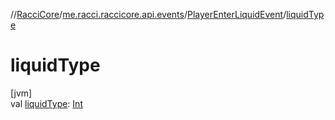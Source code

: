 //[RacciCore](../../../index.md)/[me.racci.raccicore.api.events](../index.md)/[PlayerEnterLiquidEvent](index.md)/[liquidType](liquid-type.md)

# liquidType

[jvm]\
val [liquidType](liquid-type.md): [Int](https://kotlinlang.org/api/latest/jvm/stdlib/kotlin/-int/index.html)
